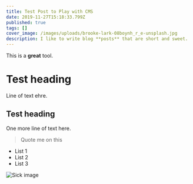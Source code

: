 ```yaml
---
title: Test Post to Play with CMS
date: 2019-11-27T15:18:33.799Z
published: true
tags: []
cover_image: /images/uploads/brooke-lark-08boynh_r_e-unsplash.jpg
description: I like to write blog **posts** that are short and sweet.
---
```

This is a **great** tool.

# Test heading

Line of text ehre.

## Test heading

One more line of text here.

> Quote me on this

* List 1
* List 2 
* List 3

![Sick image](/images/uploads/sun-3713835_1920.jpg "Yeah buddy")
